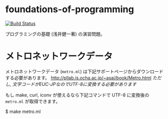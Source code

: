 foundations-of-programming
===

[![Build Status](https://travis-ci.org/tyabu12/foundations-of-programming.svg?branch=master)](https://travis-ci.org/tyabu12/foundations-of-programming)

プログラミングの基礎 (浅井健一著) の演習問題。

# メトロネットワークデータ

メトロネットワークデータ (`metro.ml`) は下記サポートページからダウンロードする必要があります。
http://pllab.is.ocha.ac.jp/~asai/book/Metro.html
*ただし, 文字コードがEUC-JPなのでUTF-8に変換する必要があります*

もし make, curl, iconv が使えるなら下記コマンドで UTF-8 に変換後の `metro.ml` が取得できます。

  $ make metro.ml

